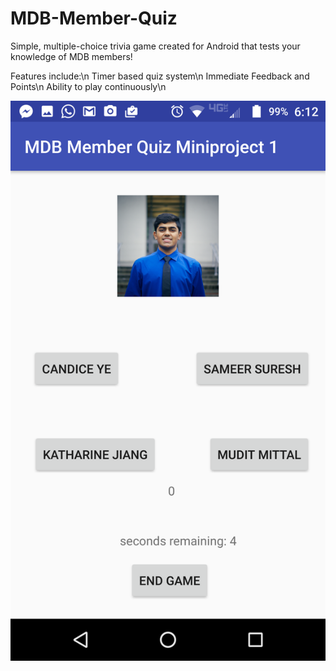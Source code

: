 # MDB-Member-Quiz
Simple, multiple-choice trivia game created for Android that tests your knowledge of MDB members!

Features include:\n
Timer based quiz system\n
Immediate Feedback and Points\n
Ability to play continuously\n


![Alt text](/Screenshot_20170324-181251.png?raw=true "Optional Title")
